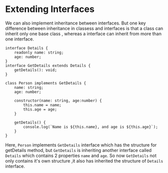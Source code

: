 # Extending Interfaces

We can also implement inheritance between interfaces. But one key difference between inheritance in classess and interfaces is that a class can inherit only one base class , whereas a interface can inherit from more than one interface.

```
interface Details {
    readonly name: string;
    age: number;
}
interface GetDetails extends Details {
    getDetails(): void;
}

class Person implements GetDetails {
    name: string;
    age: number;

    constructor(name: string, age:number) {
        this.name = name;
        this.age = age;
    }

    getDetails() {
        console.log(`Name is ${this.name}, and age is ${this.age}`);
    }
}
```
Here, `Person` implements `GetDetails` interface which has the structure for getDetails method, but `GetDetails` is inheriting another interface called `Details` which contains 2 properties `name` and `age`. So now `GetDetails` not only contains it's own structure ,it also has inherited the structure of `Details` interface.